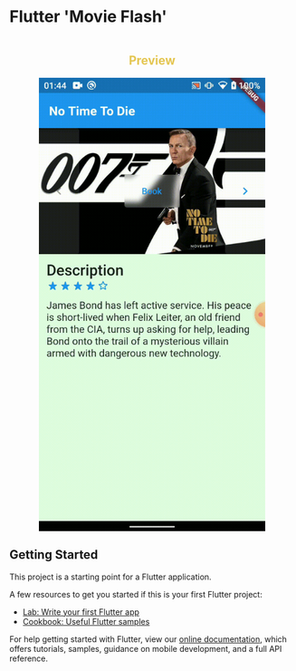 # Flutter 'Movie Flash'

<div style="display:flex;justify-content:center;align-items:center;flex-direction:column;">
  <h2 style="color:#e4c652">Preview</h2>
  <img src="./assets/gif/movie_flash.gif" width="400"/>
</div>

## Getting Started

This project is a starting point for a Flutter application.

A few resources to get you started if this is your first Flutter project:

- [Lab: Write your first Flutter app](https://flutter.dev/docs/get-started/codelab)
- [Cookbook: Useful Flutter samples](https://flutter.dev/docs/cookbook)

For help getting started with Flutter, view our
[online documentation](https://flutter.dev/docs), which offers tutorials,
samples, guidance on mobile development, and a full API reference.

